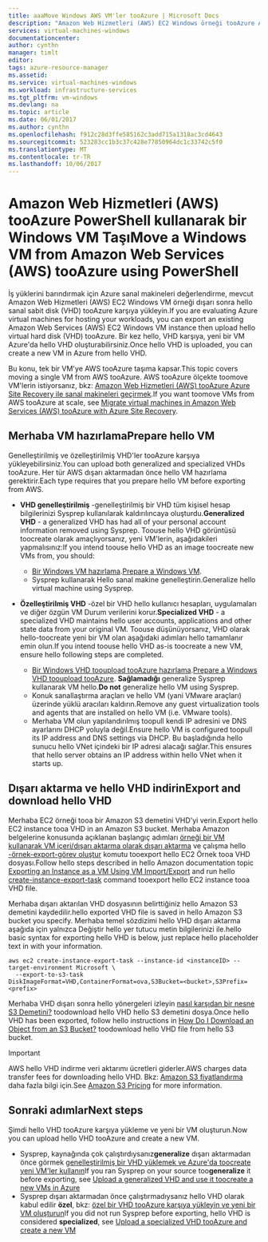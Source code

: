 ```yaml
---
title: aaaMove Windows AWS VM'ler tooAzure | Microsoft Docs
description: "Amazon Web Hizmetleri (AWS) EC2 Windows örneği tooAzure Azure PowerShell kullanarak sanal makineleri taşıyın."
services: virtual-machines-windows
documentationcenter: 
author: cynthn
manager: timlt
editor: 
tags: azure-resource-manager
ms.assetid: 
ms.service: virtual-machines-windows
ms.workload: infrastructure-services
ms.tgt_pltfrm: vm-windows
ms.devlang: na
ms.topic: article
ms.date: 06/01/2017
ms.author: cynthn
ms.openlocfilehash: f912c28d3ffe585162c3add715a1318ac3cd4643
ms.sourcegitcommit: 523283cc1b3c37c428e77850964dc1c33742c5f0
ms.translationtype: MT
ms.contentlocale: tr-TR
ms.lasthandoff: 10/06/2017
---
```

# <a name="move-a-windows-vm-from-amazon-web-services-aws-tooazure-using-powershell"></a><span data-ttu-id="29cf1-103">Amazon Web Hizmetleri (AWS) tooAzure PowerShell kullanarak bir Windows VM Taşı</span><span class="sxs-lookup"><span data-stu-id="29cf1-103">Move a Windows VM from Amazon Web Services (AWS) tooAzure using PowerShell</span></span>

<span data-ttu-id="29cf1-104">İş yüklerini barındırmak için Azure sanal makineleri değerlendirme, mevcut Amazon Web Hizmetleri (AWS) EC2 Windows VM örneği dışarı sonra hello sanal sabit disk (VHD) tooAzure karşıya yükleyin.</span><span class="sxs-lookup"><span data-stu-id="29cf1-104">If you are evaluating Azure virtual machines for hosting your workloads, you can export an existing Amazon Web Services (AWS) EC2 Windows VM instance then upload hello virtual hard disk (VHD) tooAzure.</span></span> <span data-ttu-id="29cf1-105">Bir kez hello, VHD karşıya, yeni bir VM Azure'da hello VHD oluşturabilirsiniz.</span><span class="sxs-lookup"><span data-stu-id="29cf1-105">Once hello VHD is uploaded, you can create a new VM in Azure from hello VHD.</span></span> 

<span data-ttu-id="29cf1-106">Bu konu, tek bir VM'ye AWS tooAzure taşıma kapsar.</span><span class="sxs-lookup"><span data-stu-id="29cf1-106">This topic covers moving a single VM from AWS tooAzure.</span></span> <span data-ttu-id="29cf1-107">AWS tooAzure ölçekte toomove VM'lerin istiyorsanız, bkz: [Amazon Web Hizmetleri (AWS) tooAzure Azure Site Recovery ile sanal makineleri geçirmek](../../site-recovery/site-recovery-migrate-aws-to-azure.md).</span><span class="sxs-lookup"><span data-stu-id="29cf1-107">If you want toomove VMs from AWS tooAzure at scale, see [Migrate virtual machines in Amazon Web Services (AWS) tooAzure with Azure Site Recovery](../../site-recovery/site-recovery-migrate-aws-to-azure.md).</span></span>

## <a name="prepare-hello-vm"></a><span data-ttu-id="29cf1-108">Merhaba VM hazırlama</span><span class="sxs-lookup"><span data-stu-id="29cf1-108">Prepare hello VM</span></span> 
 
<span data-ttu-id="29cf1-109">Genelleştirilmiş ve özelleştirilmiş VHD'ler tooAzure karşıya yükleyebilirsiniz.</span><span class="sxs-lookup"><span data-stu-id="29cf1-109">You can upload both generalized and specialized VHDs tooAzure.</span></span> <span data-ttu-id="29cf1-110">Her tür AWS dışarı aktarmadan önce hello VM hazırlama gerektirir.</span><span class="sxs-lookup"><span data-stu-id="29cf1-110">Each type requires that you prepare hello VM before exporting from AWS.</span></span> 

- <span data-ttu-id="29cf1-111">**VHD genelleştirilmiş** -genelleştirilmiş bir VHD tüm kişisel hesap bilgilerinizi Sysprep kullanılarak kaldırılıncaya oluşturdu.</span><span class="sxs-lookup"><span data-stu-id="29cf1-111">**Generalized VHD** - a generalized VHD has had all of your personal account information removed using Sysprep.</span></span> <span data-ttu-id="29cf1-112">Toouse hello VHD görüntüsü toocreate olarak amaçlıyorsanız, yeni VM'lerin, aşağıdakileri yapmalısınız:</span><span class="sxs-lookup"><span data-stu-id="29cf1-112">If you intend toouse hello VHD as an image toocreate new VMs from, you should:</span></span> 
 
    * <span data-ttu-id="29cf1-113">[Bir Windows VM hazırlama](prepare-for-upload-vhd-image.md).</span><span class="sxs-lookup"><span data-stu-id="29cf1-113">[Prepare a Windows VM](prepare-for-upload-vhd-image.md).</span></span>  
    * <span data-ttu-id="29cf1-114">Sysprep kullanarak Hello sanal makine genelleştirin.</span><span class="sxs-lookup"><span data-stu-id="29cf1-114">Generalize hello virtual machine using Sysprep.</span></span>  

 
- <span data-ttu-id="29cf1-115">**Özelleştirilmiş VHD** -özel bir VHD hello kullanıcı hesapları, uygulamaları ve diğer özgün VM Durum verilerini korur.</span><span class="sxs-lookup"><span data-stu-id="29cf1-115">**Specialized VHD** - a specialized VHD maintains hello user accounts, applications and other state data from your original VM.</span></span> <span data-ttu-id="29cf1-116">Toouse düşünüyorsanız, VHD olarak hello-toocreate yeni bir VM olan aşağıdaki adımları hello tamamlanır emin olun.</span><span class="sxs-lookup"><span data-stu-id="29cf1-116">If you intend toouse hello VHD as-is toocreate a new VM, ensure hello following steps are completed.</span></span>  
    * <span data-ttu-id="29cf1-117">[Bir Windows VHD tooupload tooAzure hazırlama](prepare-for-upload-vhd-image.md).</span><span class="sxs-lookup"><span data-stu-id="29cf1-117">[Prepare a Windows VHD tooupload tooAzure](prepare-for-upload-vhd-image.md).</span></span> <span data-ttu-id="29cf1-118">**Sağlamadığı** generalize Sysprep kullanarak VM hello.</span><span class="sxs-lookup"><span data-stu-id="29cf1-118">**Do not** generalize hello VM using Sysprep.</span></span> 
    * <span data-ttu-id="29cf1-119">Konuk sanallaştırma araçları ve hello VM (yani VMware araçları) üzerinde yüklü aracıları kaldırın.</span><span class="sxs-lookup"><span data-stu-id="29cf1-119">Remove any guest virtualization tools and agents that are installed on hello VM (i.e. VMware tools).</span></span> 
    * <span data-ttu-id="29cf1-120">Merhaba VM olun yapılandırılmış toopull kendi IP adresini ve DNS ayarlarını DHCP yoluyla değil.</span><span class="sxs-lookup"><span data-stu-id="29cf1-120">Ensure hello VM is configured toopull its IP address and DNS settings via DHCP.</span></span> <span data-ttu-id="29cf1-121">Bu başladığında hello sunucu hello VNet içindeki bir IP adresi alacağı sağlar.</span><span class="sxs-lookup"><span data-stu-id="29cf1-121">This ensures that hello server obtains an IP address within hello VNet when it starts up.</span></span>  


## <a name="export-and-download-hello-vhd"></a><span data-ttu-id="29cf1-122">Dışarı aktarma ve hello VHD indirin</span><span class="sxs-lookup"><span data-stu-id="29cf1-122">Export and download hello VHD</span></span> 

<span data-ttu-id="29cf1-123">Merhaba EC2 örneği tooa bir Amazon S3 demetini VHD'yi verin.</span><span class="sxs-lookup"><span data-stu-id="29cf1-123">Export hello EC2 instance tooa VHD in an Amazon S3 bucket.</span></span> <span data-ttu-id="29cf1-124">Merhaba Amazon belgelerine konusunda açıklanan başlangıç adımları [örneği bir VM kullanarak VM içeri/dışarı aktarma olarak dışarı aktarma](http://docs.aws.amazon.com/vm-import/latest/userguide/vmexport.html) ve çalışma hello [-örnek-export-görev oluştur](http://docs.aws.amazon.com/cli/latest/reference/ec2/create-instance-export-task.html) komutu tooexport hello EC2 Örnek tooa VHD dosyası.</span><span class="sxs-lookup"><span data-stu-id="29cf1-124">Follow hello steps described in hello Amazon documentation topic [Exporting an Instance as a VM Using VM Import/Export](http://docs.aws.amazon.com/vm-import/latest/userguide/vmexport.html) and run hello [create-instance-export-task](http://docs.aws.amazon.com/cli/latest/reference/ec2/create-instance-export-task.html) command tooexport hello EC2 instance tooa VHD file.</span></span> 

<span data-ttu-id="29cf1-125">Merhaba dışarı aktarılan VHD dosyasının belirttiğiniz hello Amazon S3 demetini kaydedilir.</span><span class="sxs-lookup"><span data-stu-id="29cf1-125">hello exported VHD file is saved in hello Amazon S3 bucket you specify.</span></span> <span data-ttu-id="29cf1-126">Merhaba temel sözdizimi hello VHD dışarı aktarma aşağıda için yalnızca Değiştir hello yer tutucu metin <brackets> bilgilerinizi ile.</span><span class="sxs-lookup"><span data-stu-id="29cf1-126">hello basic syntax for exporting hello VHD is below, just replace hello placeholder text in <brackets> with your information.</span></span>

```
aws ec2 create-instance-export-task --instance-id <instanceID> --target-environment Microsoft \
  --export-to-s3-task DiskImageFormat=VHD,ContainerFormat=ova,S3Bucket=<bucket>,S3Prefix=<prefix>
```

<span data-ttu-id="29cf1-127">Merhaba VHD dışarı sonra hello yönergeleri izleyin [nasıl karşıdan bir nesne S3 Demetini?](http://docs.aws.amazon.com/AmazonS3/latest/user-guide/download-objects.html) toodownload hello VHD hello S3 demetini dosya.</span><span class="sxs-lookup"><span data-stu-id="29cf1-127">Once hello VHD has been exported, follow hello instructions in [How Do I Download an Object from an S3 Bucket?](http://docs.aws.amazon.com/AmazonS3/latest/user-guide/download-objects.html) toodownload hello VHD file from hello S3 bucket.</span></span> 

> [!IMPORTANT]
> <span data-ttu-id="29cf1-128">AWS hello VHD indirme veri aktarımı ücretleri giderler.</span><span class="sxs-lookup"><span data-stu-id="29cf1-128">AWS charges data transfer fees for downloading hello VHD.</span></span> <span data-ttu-id="29cf1-129">Bkz: [Amazon S3 fiyatlandırma](https://aws.amazon.com/s3/pricing/) daha fazla bilgi için.</span><span class="sxs-lookup"><span data-stu-id="29cf1-129">See [Amazon S3 Pricing](https://aws.amazon.com/s3/pricing/) for more information.</span></span>


## <a name="next-steps"></a><span data-ttu-id="29cf1-130">Sonraki adımlar</span><span class="sxs-lookup"><span data-stu-id="29cf1-130">Next steps</span></span>

<span data-ttu-id="29cf1-131">Şimdi hello VHD tooAzure karşıya yükleme ve yeni bir VM oluşturun.</span><span class="sxs-lookup"><span data-stu-id="29cf1-131">Now you can upload hello VHD tooAzure and create a new VM.</span></span> 

- <span data-ttu-id="29cf1-132">Sysprep, kaynağında çok çalıştırdıysanız**generalize** dışarı aktarmadan önce görmek [genelleştirilmiş bir VHD yüklemek ve Azure'da toocreate yeni VM'ler kullanın](upload-generalized-managed.md)</span><span class="sxs-lookup"><span data-stu-id="29cf1-132">If you ran Sysprep on your source too**generalize** it before exporting, see [Upload a generalized VHD and use it toocreate a new VMs in Azure](upload-generalized-managed.md)</span></span>
- <span data-ttu-id="29cf1-133">Sysprep dışarı aktarmadan önce çalıştırmadıysanız hello VHD olarak kabul edilir **özel**, bkz: [özel bir VHD tooAzure karşıya yükleyin ve yeni bir VM oluşturun](create-vm-specialized.md)</span><span class="sxs-lookup"><span data-stu-id="29cf1-133">If you did not run Sysprep before exporting, hello VHD is considered **specialized**, see [Upload a specialized VHD tooAzure and create a new VM](create-vm-specialized.md)</span></span>

 
